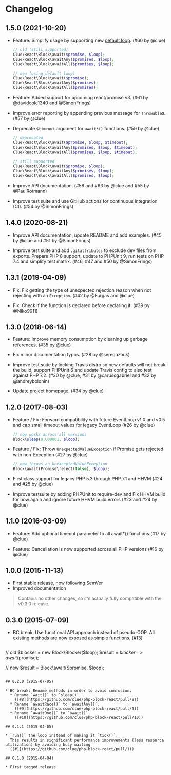 # Changelog

## 1.5.0 (2021-10-20)

*   Feature: Simplify usage by supporting new [default loop](https://github.com/reactphp/event-loop#loop).
    (#60 by @clue)

    ```php
    // old (still supported)
    Clue\React\Block\await($promise, $loop);
    Clue\React\Block\awaitAny($promises, $loop);
    Clue\React\Block\awaitAll($promises, $loop);

    // new (using default loop)
    Clue\React\Block\await($promise);
    Clue\React\Block\awaitAny($promises);
    Clue\React\Block\awaitAll($promises);
    ```

*   Feature: Added support for upcoming react/promise v3.
    (#61 by @davidcole1340 and @SimonFrings)

*   Improve error reporting by appending previous message for `Throwable`s.
    (#57 by @clue)

*   Deprecate `$timeout` argument for `await*()` functions.
    (#59 by @clue)

    ```php
    // deprecated
    Clue\React\Block\await($promise, $loop, $timeout);
    Clue\React\Block\awaitAny($promises, $loop, $timeout);
    Clue\React\Block\awaitAll($promises, $loop, $timeout);

    // still supported
    Clue\React\Block\await($promise, $loop);
    Clue\React\Block\awaitAny($promises, $loop);
    Clue\React\Block\awaitAll($promises, $loop);
    ```

*   Improve API documentation.
    (#58 and #63 by @clue and #55 by @PaulRotmann)

*   Improve test suite and use GitHub actions for continuous integration (CI). 
    (#54 by @SimonFrings)

## 1.4.0 (2020-08-21)

*   Improve API documentation, update README and add examples.
    (#45 by @clue and #51 by @SimonFrings)

*   Improve test suite and add `.gitattributes` to exclude dev files from exports.
    Prepare PHP 8 support, update to PHPUnit 9, run tests on PHP 7.4 and simplify test matrix.
    (#46, #47 and #50 by @SimonFrings)

## 1.3.1 (2019-04-09)

*   Fix: Fix getting the type of unexpected rejection reason when not rejecting with an `Exception`.
    (#42 by @Furgas and @clue)

*   Fix: Check if the function is declared before declaring it.
    (#39 by @Niko9911)

## 1.3.0 (2018-06-14)

*   Feature: Improve memory consumption by cleaning up garbage references.
    (#35 by @clue)

*   Fix minor documentation typos.
    (#28 by @seregazhuk)

*   Improve test suite by locking Travis distro so new defaults will not break the build,
    support PHPUnit 6 and update Travis config to also test against PHP 7.2.
    (#30 by @clue, #31 by @carusogabriel and #32 by @andreybolonin)

*   Update project homepage.
    (#34 by @clue)

## 1.2.0 (2017-08-03)

* Feature / Fix: Forward compatibility with future EventLoop v1.0 and v0.5 and
  cap small timeout values for legacy EventLoop
  (#26 by @clue)

  ```php
  // now works across all versions
  Block\sleep(0.000001, $loop);
  ```

* Feature / Fix: Throw `UnexpectedValueException` if Promise gets rejected with non-Exception
  (#27 by @clue)

  ```php
  // now throws an UnexceptedValueException
  Block\await(Promise\reject(false), $loop);
  ```

* First class support for legacy PHP 5.3 through PHP 7.1 and HHVM
  (#24 and #25 by @clue)

* Improve testsuite by adding PHPUnit to require-dev and
  Fix HHVM build for now again and ignore future HHVM build errors
  (#23 and #24 by @clue)

## 1.1.0 (2016-03-09)

* Feature: Add optional timeout parameter to all await*() functions
  (#17 by @clue)

* Feature: Cancellation is now supported across all PHP versions
  (#16 by @clue)

## 1.0.0 (2015-11-13)

* First stable release, now following SemVer
* Improved documentation

> Contains no other changes, so it's actually fully compatible with the v0.3.0 release.

## 0.3.0 (2015-07-09)

* BC break: Use functional API approach instead of pseudo-OOP.
  All existing methods are now exposed as simple functions.
  ([#13](https://github.com/clue/php-block-react/pull/13))
  ```php
// old
$blocker = new Block\Blocker($loop);
$result = $blocker->await($promise);

// new
$result = Block\await($promise, $loop);
```

## 0.2.0 (2015-07-05)

* BC break: Rename methods in order to avoid confusion.
  * Rename `wait()` to `sleep()`.
    ([#8](https://github.com/clue/php-block-react/pull/8))
  * Rename `awaitRace()` to `awaitAny()`.
    ([#9](https://github.com/clue/php-block-react/pull/9))
  * Rename `awaitOne()` to `await()`.
    ([#10](https://github.com/clue/php-block-react/pull/10))

## 0.1.1 (2015-04-05)

* `run()` the loop instead of making it `tick()`.
  This results in significant performance improvements (less resource utilization) by avoiding busy waiting
  ([#1](https://github.com/clue/php-block-react/pull/1))

## 0.1.0 (2015-04-04)

* First tagged release
